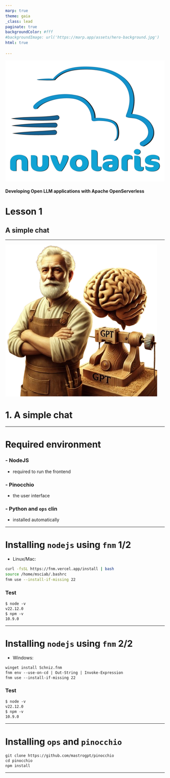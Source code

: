 ```yaml
---
marp: true
theme: gaia
_class: lead
paginate: true
backgroundColor: #fff
#backgroundImage: url('https://marp.app/assets/hero-background.jpg')
html: true

---
```

![bg left:50% 70%](./logo-full-transparent.png)

#### Developing Open LLM applications with Apache OpenServerless 

# Lesson 1
## A simple chat


---
![bg left:50% 80%](./mastrogpt.png)

# 1. A simple chat


---
# Required environment

### - NodeJS 
- required to run the frontend
### - Pinocchio
- the user interface
### - Python and `ops` clin
- installed automatically

---
# Installing `nodejs` using `fnm` 1/2

- Linux/Mac:

```bash
curl -fsSL https://fnm.vercel.app/install | bash
source /home/msciab/.bashrc
fnm use --install-if-missing 22
```

### Test
```
$ node -v
v22.12.0
$ npm -v
10.9.0
```

---
# Installing `nodejs` using `fnm` 2/2


- Windows: 
```
winget install Schniz.fnm
fnm env --use-on-cd | Out-String | Invoke-Expression
fnm use --install-if-missing 22
```
### Test
```
$ node -v
v22.12.0
$ npm -v
10.9.0
```

---
# Installing `ops` and `pinocchio`

```
git clone https://github.com/mastrogpt/pinocchio
cd pinocchio
npm install
```

---


